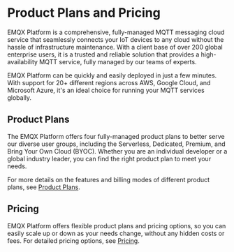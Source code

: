 # Product Plans and Pricing

EMQX Platform is a comprehensive, fully-managed MQTT messaging cloud service that seamlessly connects your IoT devices to any cloud without the hassle of infrastructure maintenance. With a client base of over 200 global enterprise users, it is a trusted and reliable solution that provides a high-availability MQTT service, fully managed by our teams of experts. 

EMQX Platform can be quickly and easily deployed in just a few minutes. With support for 20+ different regions across AWS, Google Cloud, and Microsoft Azure, it's an ideal choice for running your MQTT services globally.

## Product Plans

The EMQX Platform offers four fully-managed product plans to better serve our diverse user groups, including the Serverless, Dedicated, Premium, and Bring Your Own Cloud (BYOC). Whether you are an individual developer or a global industry leader, you can find the right product plan to meet your needs.

For more details on the features and billing modes of different product plans, see [Product Plans](./plans.md).

## Pricing

EMQX Platform offers flexible product plans and pricing options, so you can easily scale up or down as your needs change, without any hidden costs or fees. For detailed pricing options, see [Pricing](./pricing.md).